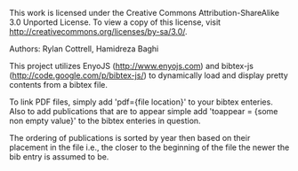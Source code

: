 This work is licensed under the Creative Commons Attribution-ShareAlike 3.0 Unported License. To view a copy of this license, visit http://creativecommons.org/licenses/by-sa/3.0/.


Authors: 
	Rylan Cottrell,
	Hamidreza Baghi

This project utilizes EnyoJS (http://www.enyojs.com) and bibtex-js (http://code.google.com/p/bibtex-js/) to dynamically load and display pretty contents from a bibtex file.

To link PDF files, simply add 'pdf={file location}' to your bibtex enteries. Also to add publications that are to appear simple add 'toappear = {some non empty value}' to the bibtex enteries in question. 

The ordering of publications is sorted by year then based on their placement in the file i.e., the closer to the beginning of the file the newer the bib entry is assumed to be.
